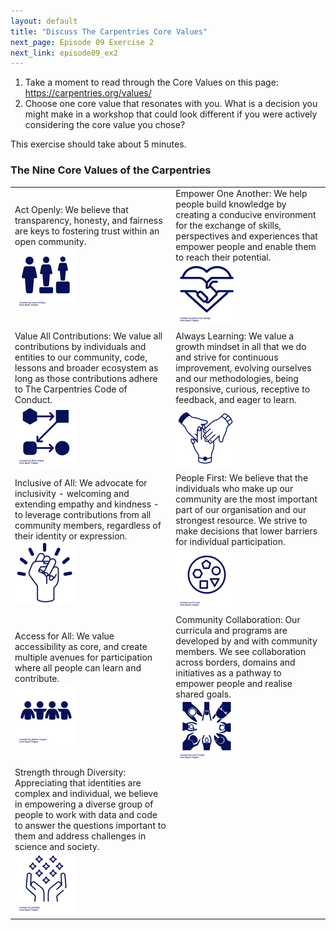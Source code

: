 ```yaml
---
layout: default
title: "Discuss The Carpentries Core Values"
next_page: Episode 09 Exercise 2
next_link: episode09_ex2
---
```


1. Take a moment to read through the Core Values on this page: <https://carpentries.org/values/>
2. Choose one core value that resonates with you. What is a decision you might make in a workshop
that could look different if you were actively considering the core value you chose?

This exercise should take about 5 minutes.

### The Nine Core Values of the Carpentries
<table>
  <tr><td>
Act Openly: We believe that transparency, honesty, and fairness are keys to fostering trust within an open community.<br/><img src="assets/images/image001.png"></td>
  <td>Empower One Another: We help people build knowledge by creating a conducive environment for the exchange of skills, perspectives and experiences that empower people and enable them to reach their potential.<br/><img src="assets/images/image002.png"></td></tr>
    <tr><td>
Value All Contributions: We value all contributions by individuals and entities to our community, code, lessons and broader ecosystem as long as those contributions adhere to The Carpentries Code of Conduct.<br/><img src="assets/images/image003.png"></td>
  <td>Always Learning: We value a growth mindset in all that we do and strive for continuous improvement, evolving ourselves and our methodologies, being responsive, curious, receptive to feedback, and eager to learn.<br/><img src="assets/images/image004.png"></td></tr>
    <tr><td>
Inclusive of All: We advocate for inclusivity - welcoming and extending empathy and kindness - to leverage contributions from all community members, regardless of their identity or expression.<br/><img src="assets/images/image005.png"></td>
  <td>People First: We believe that the individuals who make up our community are the most important part of our organisation and our strongest resource. We strive to make decisions that lower barriers for individual participation.<br/><img src="assets/images/image006.png"></td></tr>
    <tr><td>
Access for All: We value accessibility as core, and create multiple avenues for participation where all people can learn and contribute.<br/><img src="assets/images/image007.png"></td>
  <td>Community Collaboration: Our curricula and programs are developed by and with community members. We see collaboration across borders, domains and initiatives as a pathway to empower people and realise shared goals.<br/><img src="assets/images/image008.png"></td></tr>
    <tr><td>
Strength through Diversity: Appreciating that identities are complex and individual, we believe in empowering a diverse group of people to work with data and code to answer the questions important to them and address challenges in science and society.<br/><img src="assets/images/image009.png"></td><td></td>
  </tr>
</table>
